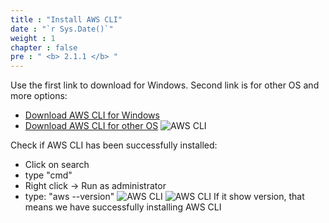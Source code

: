 ```yaml
---
title : "Install AWS CLI"
date : "`r Sys.Date()`"
weight : 1
chapter : false
pre : " <b> 2.1.1 </b> "
---
```


Use the first link to download for Windows. Second link is for other OS and more options:
- [Download AWS CLI for Windows](https://awscli.amazonaws.com/AWSCLIV2.msi)
- [Download AWS CLI for other OS](https://docs.aws.amazon.com/cli/latest/userguide/getting-started-install.html)
![AWS CLI](/images/1.Setup/Setup1.png?width=40pc)

Check if AWS CLI has been successfully installed: 
- Click on search
- type "cmd"
- Right click -> Run as administrator
- type: "aws --version"
![AWS CLI](/images/1.Setup/Setup2.png?width=40pc)
![AWS CLI](/images/1.Setup/Setup3.png?width=40pc)
If it show version, that means we have successfully installing AWS CLI




